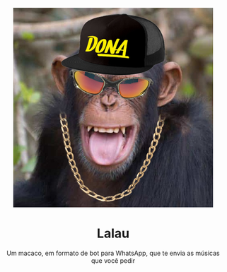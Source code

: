 <div align="center">
  
![Lalau](https://raw.githubusercontent.com/nickolascarlos/lalau/main/lalauMedia/foto.png)

# Lalau
<div>

Um macaco, em formato de bot para WhatsApp, que te envia as músicas que você pedir
